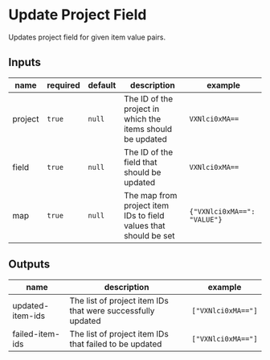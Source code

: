 # Update Project Field

Updates project field for given item value pairs.

## Inputs

| name | required | default | description | example |
| --- | --- | --- | --- | --- |
| project | `true` | `null` | The ID of the project in which the items should be updated | `VXNlci0xMA==` |
| field | `true` | `null` | The ID of the field that should be updated | `VXNlci0xMA==` |
| map | `true` | `null` | The map from project item IDs to field values that should be set | `{"VXNlci0xMA==": "VALUE"}` |

## Outputs

| name | description | example |
| --- | --- | --- |
| updated-item-ids | The list of project item IDs that were successfully updated | `["VXNlci0xMA=="]` |
| failed-item-ids | The list of project item IDs that failed to be updated | `["VXNlci0xMA=="]` |
